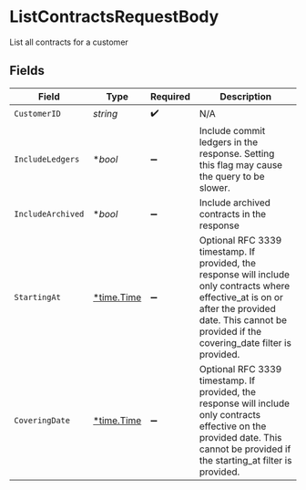 # ListContractsRequestBody

List all contracts for a customer


## Fields

| Field                                                                                                                                                                                                     | Type                                                                                                                                                                                                      | Required                                                                                                                                                                                                  | Description                                                                                                                                                                                               |
| --------------------------------------------------------------------------------------------------------------------------------------------------------------------------------------------------------- | --------------------------------------------------------------------------------------------------------------------------------------------------------------------------------------------------------- | --------------------------------------------------------------------------------------------------------------------------------------------------------------------------------------------------------- | --------------------------------------------------------------------------------------------------------------------------------------------------------------------------------------------------------- |
| `CustomerID`                                                                                                                                                                                              | *string*                                                                                                                                                                                                  | :heavy_check_mark:                                                                                                                                                                                        | N/A                                                                                                                                                                                                       |
| `IncludeLedgers`                                                                                                                                                                                          | **bool*                                                                                                                                                                                                   | :heavy_minus_sign:                                                                                                                                                                                        | Include commit ledgers in the response. Setting this flag may cause the query to be slower.                                                                                                               |
| `IncludeArchived`                                                                                                                                                                                         | **bool*                                                                                                                                                                                                   | :heavy_minus_sign:                                                                                                                                                                                        | Include archived contracts in the response                                                                                                                                                                |
| `StartingAt`                                                                                                                                                                                              | [*time.Time](https://pkg.go.dev/time#Time)                                                                                                                                                                | :heavy_minus_sign:                                                                                                                                                                                        | Optional RFC 3339 timestamp. If provided, the response will include only contracts where effective_at is on or after the provided date.  This cannot be provided if the covering_date filter is provided. |
| `CoveringDate`                                                                                                                                                                                            | [*time.Time](https://pkg.go.dev/time#Time)                                                                                                                                                                | :heavy_minus_sign:                                                                                                                                                                                        | Optional RFC 3339 timestamp. If provided, the response will include only contracts effective on the provided date.  This cannot be provided if the starting_at filter is provided.                        |